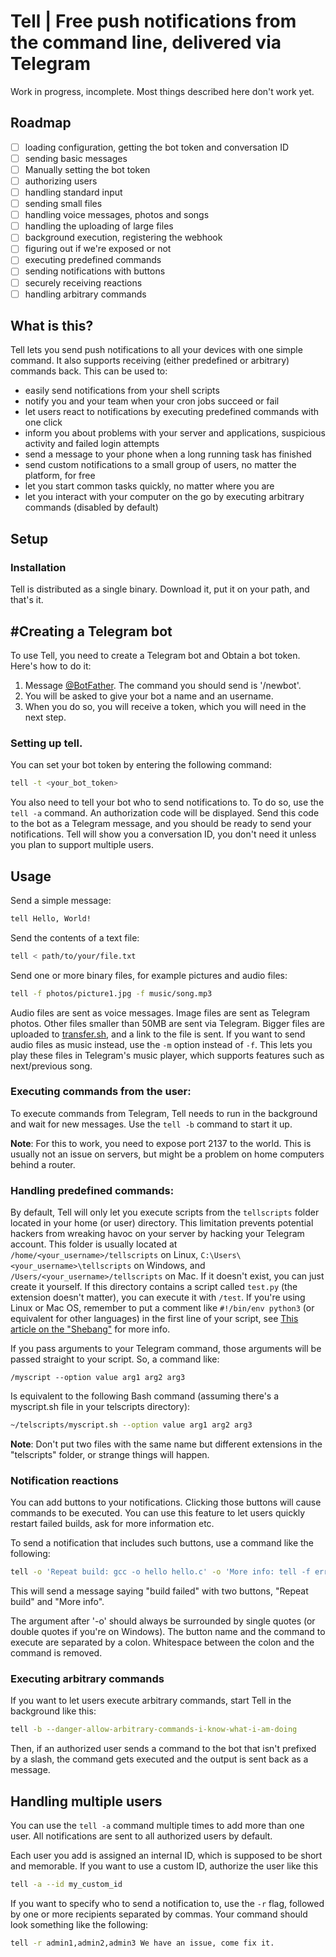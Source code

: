 # Tell | Free push notifications from the command line, delivered via Telegram

Work in progress, incomplete. Most things described here don't work yet.

## Roadmap

- [ ] loading configuration, getting the bot token and conversation ID
- [ ] sending basic messages
- [ ] Manually setting the bot token
- [ ] authorizing users
- [ ] handling standard input
- [ ] sending small files
- [ ] handling voice messages, photos and songs
- [ ] handling the uploading of large files
- [ ] background execution, registering the webhook
- [ ] figuring out if we're exposed or not
- [ ] executing predefined commands
- [ ] sending notifications with buttons
- [ ] securely receiving reactions
- [ ] handling arbitrary commands

## What is this?

Tell lets you send push notifications to all your devices with one simple command. It also supports receiving (either predefined or arbitrary) commands back. This can be used to:

- easily send notifications from your shell scripts
- notify you and your team when your cron jobs succeed or fail
- let users react to notifications by executing predefined commands with one click
- inform you about problems with your server and applications, suspicious activity and failed login attempts
- send a message to your phone when a long running task has finished
- send custom notifications to a small group of users, no matter the platform, for free
- let you start common tasks quickly, no matter where you are
- let you interact with your computer on the go by executing arbitrary commands (disabled by default)

## Setup

### Installation

Tell is distributed as a single binary. Download it, put it on your path, and that's it.

## #Creating a Telegram bot

To use Tell, you need to create a Telegram bot and Obtain a bot token. Here's how to do it:

1. Message [@BotFather](https://t.me/botfather). The command you should send is '/newbot'.
2. You will be asked to give your bot a name and an username.
3. When you do so, you will receive a token, which you will need in the next step.

### Setting up tell.

You can set your bot token by entering the following command:

```bash
tell -t <your_bot_token>
````

You also need to tell your bot who to send notifications to. To do so, use the `tell -a` command. An authorization code will be displayed. Send this code to the bot as a Telegram message, and you should be ready to send your notifications. Tell will show you a conversation ID, you don't need it unless you plan to support multiple users.

## Usage

Send a simple message:

```bash
tell Hello, World!
```

Send the contents of a text file:
```bash
tell < path/to/your/file.txt
````

Send one or more binary files, for example pictures and audio files:
```bash
tell -f photos/picture1.jpg -f music/song.mp3
```

Audio files are sent as voice messages. Image files are sent as Telegram photos. Other files smaller than 50MB are sent via Telegram. Bigger files are uploaded to [transfer.sh](transfer.sh), and a link to the file is sent. If you want to send audio files as music instead, use the `-m` option instead of `-f`. This lets you play these files in Telegram's music player, which supports features such as next/previous song.

### Executing commands from the user:

To execute commands from Telegram, Tell needs to run in the background and wait for new messages. Use the `tell -b` command to start it up. 

**Note**: For this to work, you need to expose port 2137 to the world. This is usually not an issue on servers, but might be a problem on home computers behind a router.

### Handling predefined commands:

By default, Tell will only let you execute scripts from the `tellscripts` folder located in your home (or user) directory. This limitation prevents potential hackers from wreaking havoc on your server by hacking your Telegram account. This folder is usually located at `/home/<your_username>/tellscripts` on Linux, `C:\Users\<your_username>\tellscripts` on Windows, and `/Users/<your_username>/tellscripts` on Mac. If it doesn't exist, you can just create it yourself. If this directory contains a script called `test.py` (the extension doesn't matter), you can execute it with `/test`. If you're using Linux or Mac OS, remember to put a comment like `#!/bin/env python3`  (or equivalent for other languages) in the first line of your script, see [This article on the "Shebang"](https://bash.cyberciti.biz/guide/Shebang) for more info.

If you pass arguments to your Telegram command, those arguments will be passed straight to your script. So, a command like:
```
/myscript --option value arg1 arg2 arg3
```

Is equivalent to the following Bash command (assuming there's a myscript.sh file in your telscripts directory):

```bash
~/telscripts/myscript.sh --option value arg1 arg2 arg3
````

**Note**: Don't put two files with the same name but different extensions in the "telscripts" folder, or strange things will happen.

### Notification reactions

You can add buttons to your notifications. Clicking those buttons will cause commands to be executed. You can use this feature to let users quickly restart failed builds,  ask for more information etc.

To send a notification that includes such buttons, use a command like the following:

```bash
tell -o 'Repeat build: gcc -o hello hello.c' -o 'More info: tell -f error.log' Build failed.
````

This will send a message saying "build failed" with two buttons, "Repeat build" and "More info".

The argument after '-o' should always be surrounded by single quotes (or double quotes if you're on Windows). The button name and the command to execute are separated by a colon. Whitespace between the colon and the command is removed.

### Executing arbitrary commands

If you want to let users execute arbitrary commands, start Tell in the background like this:

```bash
tell -b --danger-allow-arbitrary-commands-i-know-what-i-am-doing
````

Then, if an authorized user sends a command to the bot that isn't prefixed by a slash, the command gets executed and the output is sent back as a message.

## Handling multiple users

You can use the `tell -a` command multiple times to add more than one user. All notifications are sent to all authorized users by default.

Each user you add is assigned an internal ID, which is supposed to be short and memorable. If you want to use a custom ID, authorize the user like this

```bash
tell -a --id my_custom_id
````

If you want to specify who to send a notification to, use the `-r` flag, followed by one or more recipients separated by commas. Your command should look something like the following:

```bash
tell -r admin1,admin2,admin3 We have an issue, come fix it.
```

